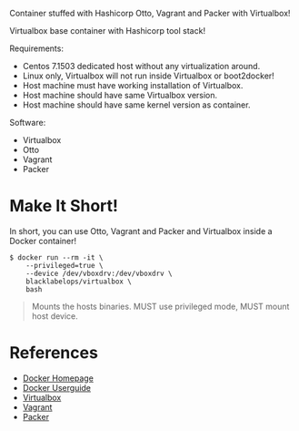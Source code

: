 Container stuffed with Hashicorp Otto, Vagrant and Packer with Virtualbox!

Virtualbox base container with Hashicorp tool stack!

Requirements:

  * Centos 7.1503 dedicated host without any virtualization around.
  * Linux only, Virtualbox will not run inside Virtualbox or boot2docker!
  * Host machine must have working installation of Virtualbox.
  * Host machine should have same Virtualbox version.
  * Host machine should have same kernel version as container.

Software:

  * Virtualbox
  * Otto
  * Vagrant
  * Packer

# Make It Short!

In short, you can use Otto, Vagrant and Packer and Virtualbox inside a Docker container!

~~~~
$ docker run --rm -it \
    --privileged=true \
    --device /dev/vboxdrv:/dev/vboxdrv \
    blacklabelops/virtualbox \
    bash
~~~~

> Mounts the hosts binaries. MUST use privileged mode, MUST mount host device.

# References

* [Docker Homepage](https://www.docker.com/)
* [Docker Userguide](https://docs.docker.com/userguide/)
* [Virtualbox](https://www.virtualbox.org/)
* [Vagrant](https://www.vagrantup.com/)
* [Packer](https://www.packer.io/)
